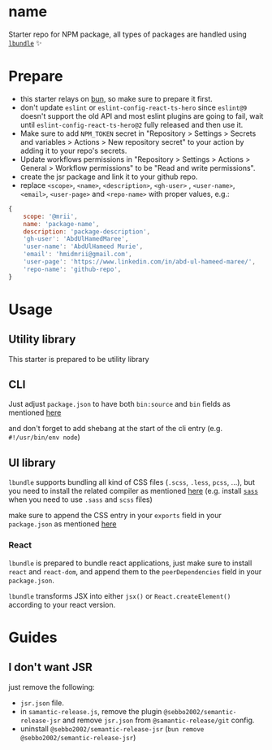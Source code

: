 # name

Starter repo for NPM package, all types of packages are handled using [`lbundle`](https://github.com/AbdUlHamedMaree/lbundle) ✨

# Prepare

- this starter relays on [bun](https://bun.sh/), so make sure to prepare it first.
- don't update `eslint` or `eslint-config-react-ts-hero` since `eslint@9` doesn't support the old API and most eslint plugins are going to fail, wait until `eslint-config-react-ts-hero@2` fully released and then use it.
- Make sure to add `NPM_TOKEN` secret in "Repository > Settings > Secrets and variables > Actions > New repository secret" to your action by adding it to your repo's secrets.
- Update workflows permissions in "Repository > Settings > Actions > General > Workflow permissions" to be "Read and write permissions".
- create the jsr package and link it to your github repo.
- replace `<scope>`, `<name>`, `<description>`, `<gh-user>` , `<user-name>`, `<email>`, `<user-page>` and `<repo-name>` with proper values, e.g.:

```js
{
    scope: '@mrii',
    name: 'package-name',
    description: 'package-description',
    'gh-user': 'AbdUlHamedMaree',
    'user-name': 'AbdUlHameed Murie',
    'email': 'hmidmrii@gmail.com',
    'user-page': 'https://www.linkedin.com/in/abd-ul-hameed-maree/',
    'repo-name': 'github-repo',
}
```

# Usage

## Utility library

This starter is prepared to be utility library

## CLI

Just adjust `package.json` to have both `bin:source` and `bin` fields as mentioned [here](https://github.com/AbdUlHamedMaree/lbundle?tab=readme-ov-file#packagejson)

and don't forget to add shebang at the start of the cli entry (e.g. `#!/usr/bin/env node`)

## UI library

`lbundle` supports bundling all kind of CSS files (`.scss`, `.less`, `pcss`, ...), but you need to install the related compiler as mentioned [here](https://github.com/AbdUlHamedMaree/lbundle?tab=readme-ov-file#-features) (e.g. install [`sass`](https://www.npmjs.com/package/sass) when you need to use `.sass` and `scss` files)

make sure to append the CSS entry in your `exports` field in your `package.json` as mentioned [here](https://github.com/AbdUlHamedMaree/lbundle?tab=readme-ov-file#packagejson)

### React

`lbundle` is prepared to bundle react applications, just make sure to install `react` and `react-dom`, and append them to the `peerDependencies` field in your `package.json`.

`lbundle` transforms JSX into either `jsx()` or `React.createElement()` according to your react version.

# Guides

## I don't want JSR

just remove the following:

- `jsr.json` file.
- in `samantic-release.js`, remove the plugin `@sebbo2002/semantic-release-jsr` and remove `jsr.json` from `@samantic-release/git` config.
- uninstall `@sebbo2002/semantic-release-jsr` (`bun remove @sebbo2002/semantic-release-jsr`)
